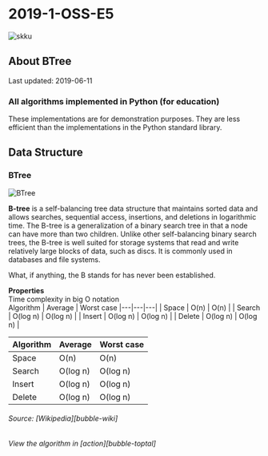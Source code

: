 # 2019-1-OSS-E5
![skku](https://ecostat.skku.edu/_res/board_new/img/board/article_no_img.png)
## About BTree
Last updated: 2019-06-11

### All algorithms implemented in Python (for education)

These implementations are for demonstration purposes. They are less efficient than the implementations in the Python standard library.

## Data Structure


### BTree
![BTree](https://www.techglads.com/wp-content/uploads/2015/06/B-tree-in-C-Example-and-Implementation.gif)

**B-tree** is a self-balancing tree data structure that maintains sorted data and allows searches, sequential access, insertions, and deletions in logarithmic time. The B-tree is a generalization of a binary search tree in that a node can have more than two children. Unlike other self-balancing binary search trees, the B-tree is well suited for storage systems that read and write relatively large blocks of data, such as discs. It is commonly used in databases and file systems.

What, if anything, the B stands for has never been established.

__Properties__ <br>
Time complexity in big O notation <br>
Algorithm | Average | Worst case
|---|---|---|
| Space | O(n) | O(n) |
| Search | O(log n) | O(log n) |
| Insert | O(log n) | O(log n) |
| Delete | O(log n) | O(log n) |

Algorithm | Average | Worst case
|---|---|---|
| Space | O(n) | O(n) |
| Search | O(log n) | O(log n) |
| Insert | O(log n) | O(log n) |
| Delete | O(log n) | O(log n) |

###### Source: [Wikipedia][bubble-wiki] 
###### View the algorithm in [action][bubble-toptal]
